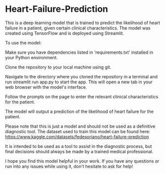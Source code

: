 # Heart-Failure-Prediction
This is a deep learning model that is trained to predict the likelihood of heart failure in a patient, given certain clinical characteristics. The model was created using TensorFlow and is deployed using Streamlit.

To use the model:

Make sure you have dependencies listed in 'requirements.txt' installed in your Python environment.

Clone the repository to your local machine using git.

Navigate to the directory where you cloned the repository in a terminal and run streamlit run app.py to start the app. This will open a new tab in your web browser with the model's interface.

Follow the prompts on the page to enter the relevant clinical characteristics for the patient.

The model will output a prediction of the likelihood of heart failure for the patient.

Please note that this is just a model and should not be used as a definitive diagnostic tool. The dataset used to train this model can be found here: https://www.kaggle.com/datasets/fedesoriano/heart-failure-prediction

It is intended to be used as a tool to assist in the diagnostic process, but final decisions should always be made by a trained medical professional.

I hope you find this model helpful in your work. If you have any questions or run into any issues while using it, don't hesitate to ask for help!



